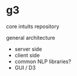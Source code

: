 # g3
core intuits repository

general architecture
+ server side
+ client side
+ common NLP libraries?
+ GUI / D3

